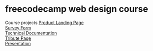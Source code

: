 # freecodecamp web design course
Course projects
[Product Landing Page](https://cosmincondur.github.io/freecodecamp/product-landing-page) <br>
[Survey Form](https://cosmincondur.github.io/freecodecamp/survery-form) <br>
[Technical Documentation](https://cosmincondur.github.io/freecodecamp/technical-documentation) <br>
[Tribute Page](https://cosmincondur.github.io/freecodecamp/tribute-page) <br>
[Presentation](https://cosmincondur.github.io/freecodecamp/presentation)
